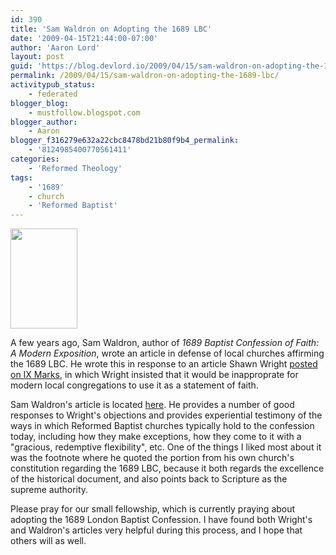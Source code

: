 ```yaml
---
id: 390
title: 'Sam Waldron on Adopting the 1689 LBC'
date: '2009-04-15T21:44:00-07:00'
author: 'Aaron Lord'
layout: post
guid: 'https://blog.devlord.io/2009/04/15/sam-waldron-on-adopting-the-1689-lbc/'
permalink: /2009/04/15/sam-waldron-on-adopting-the-1689-lbc/
activitypub_status:
    - federated
blogger_blog:
    - mustfollow.blogspot.com
blogger_author:
    - Aaron
blogger_f316279e632a22cbc8478bd21b80f9b4_permalink:
    - '8124985400770561411'
categories:
    - 'Reformed Theology'
tags:
    - '1689'
    - church
    - 'Reformed Baptist'
---
```


<a href="http://www.amazon.com/gp/product/085234340X?ie=UTF8&amp;tag=lbmusic&amp;linkCode=as2&amp;camp=1789&amp;creative=390957&amp;creativeASIN=085234340X"><img class="alignleft" style="border-color:initial;border-style:initial;border-width:0;" src="http://4.bp.blogspot.com/_OZWxOfjIgdA/SeZVtztEvVI/AAAAAAAAGP4/tlIdeBJjqfs/s400/41qiLI0t-iL._SL160_.jpg" alt="" width="107" height="160" border="0" /></a><img src="http://www.assoc-amazon.com/e/ir?t=lbmusic&amp;l=as2&amp;o=1&amp;a=085234340X" alt="" width="1" height="1" border="0" />

A few years ago, Sam Waldron, author of <span class="Apple-style-span" style="font-style:italic;">1689 Baptist Confession of Faith: A Modern Exposition</span>, wrote an article in defense of local churches affirming the 1689 LBC. He wrote this in response to an article Shawn Wright <a href="http://www.9marks.org/CC/article/0,,PTID314526_CHID775990_CIID1989844,00.html">posted on IX Marks</a>, in which Wright insisted that it would be inapproprate for modern local congregations to use it as a statement of faith.

Sam Waldron's article is located <a href="http://www.founders.org/journal/fj61/article3.html">here</a>. He provides a number of good responses to Wright's objections and provides experiential testimony of the ways in which Reformed Baptist churches typically hold to the confession today, including how they make exceptions, how they come to it with a "gracious, redemptive flexibility", etc. One of the things I liked most about it was the footnote where he quoted the portion from his own church's constitution regarding the 1689 LBC, because it both regards the excellence of the historical document, and also points back to Scripture as the supreme authority.

Please pray for our small fellowship, which is currently praying about adopting the 1689 London Baptist Confession. I have found both Wright's and Waldron's articles very helpful during this process, and I hope that others will as well.